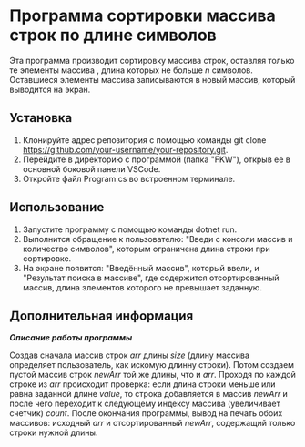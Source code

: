 # Программа сортировки массива строк по длине символов

Эта программа производит сортировку массива строк, оставляя только те элементы массива , длина которых не больше _n_ символов. Oставшиеся элементы массива записываются в новый массив, который выводится на экран.

## Установка

1. Клонируйте адрес репозитория с помощью команды git clone https://github.com/your-username/your-repository.git.
2. Перейдите в директорию с программой (папка "FKW"), открыв ее в основной боковой панели VSCode.
3. Откройте файл Program.cs во встроенном терминале.

## Использование

1. Запустите программу с помощью команды dotnet run.
2. Выполнится обращение к пользователю: "Введи с консоли массив и количество символов", которым ограничена длина строки при сортировке.
3. На экране появится: "Введённый массив", который ввели, и "Результат поиска в массиве", где содержится отсортированный массив, длина элементов которого не превышает заданную.

## Дополнительная информация

***Описание работы программы***

Создав сначала массив строк _arr_ длины _size_ (длину массива определяет пользователь, как искомую длинну строки). Потом создаем пустой массив строк _newArr_ той же длины, что и _arr_. Проходя по каждой строке из _arr_ происходит проверка: если длина строки меньше или равна заданной длине  _value_, то строка добавляется в массив _newArr_ и после чего переходит к следующему индексу массива (увеличивает счетчик) _count_. После окончания программы, вывод на печать обоих массивов: исходный _arr_ и отсортированный  _newArr_, содержащий только строки нужной длины. 

